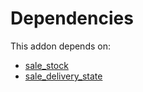 # Dependencies

This addon depends on:

- [sale_stock](https://github.com/bringout/oca-ocb-sale/tree/cfc4dbeb59ab3594bd1aa8f3bb16a1ee00557b4d/odoo-bringout-oca-ocb-sale_stock)
- [sale_delivery_state](https://github.com/bringout/oca-workflow-process)
